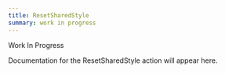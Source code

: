 ```yaml
---
title: ResetSharedStyle
summary: work in progress
---
```


Work In Progress

Documentation for the ResetSharedStyle action will appear here.